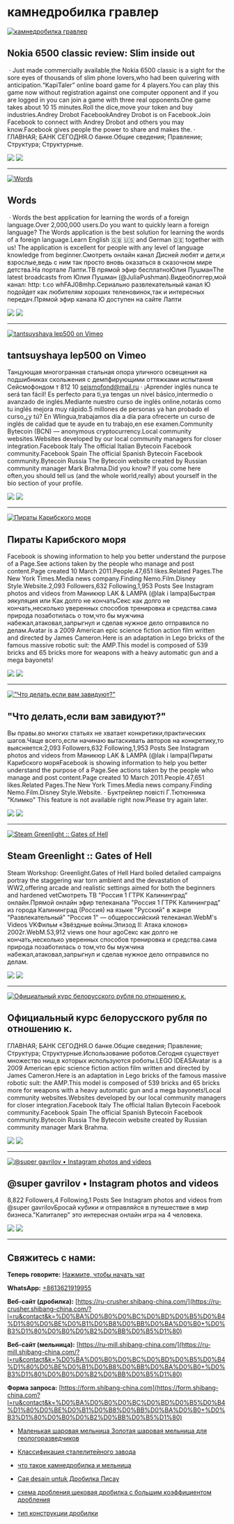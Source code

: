 # камнедробилка гравлер

<a href="https://swt.shibang-china.com/?l=ru&img&k=%D0%BA%D0%B0%D0%BC%D0%BD%D0%B5%D0%B4%D1%80%D0%BE%D0%B1%D0%B8%D0%BB%D0%BA%D0%B0+%D0%B3%D1%80%D0%B0%D0%B2%D0%BB%D0%B5%D1%80" target="_blank">![камнедробилка гравлер](http://static.shibang-china.com/all-800x300/1305.jpg)</a>

## Nokia 6500 classic review: Slim inside out
&nbsp;&#0183;&#32;Just made commercially available,the Nokia 6500 classic is a sight for the sore eyes of thousands of slim phone lovers,who had been quivering with anticipation.“KapiTaler” online board game for 4 players.You can play this game now without registration against one computer opponent and if you are logged in you can join a game with three real opponents.One game takes about 10 15 minutes.Roll the dice,move your token and buy industries.Andrey Drobot FacebookAndrey Drobot is on Facebook.Join Facebook to connect with Andrey Drobot and others you may know.Facebook gives people the power to share and makes the.&nbsp;&#0183;&#32;ГЛАВНАЯ; БАНК СЕГОДНЯ.О банке.Общие сведения; Правление; Структура; Структурные.


<a href="https://whatsapp.shibangsoft.com/WhatsApp.php" target="_blank" title="WhatsApp">![](http://static.shibang-china.com/icon/whatsapp.png)</a> <a href="https://swt.shibang-china.com/?l=ru&icon&k=%D0%BA%D0%B0%D0%BC%D0%BD%D0%B5%D0%B4%D1%80%D0%BE%D0%B1%D0%B8%D0%BB%D0%BA%D0%B0+%D0%B3%D1%80%D0%B0%D0%B2%D0%BB%D0%B5%D1%80" target="_blank">![](http://static.shibang-china.com/icon/chat-ru.png)</a>

---

<a href="https://swt.shibang-china.com/?l=ru&img&k=%D0%BA%D0%B0%D0%BC%D0%BD%D0%B5%D0%B4%D1%80%D0%BE%D0%B1%D0%B8%D0%BB%D0%BA%D0%B0+%D0%B3%D1%80%D0%B0%D0%B2%D0%BB%D0%B5%D1%80" target="_blank">![Words](http://static.shibang-china.com/all-800x300/103.jpg)</a>

## Words
&nbsp;&#0183;&#32;Words the best application for learning the words of a foreign language.Over 2,000,000 users.Do you want to quickly learn a foreign language? The Words application is the best solution for learning the words of a foreign language.Learn English 🇬🇧 🇺🇸 and German 🇩🇪 together with us! The application is excellent for people with any level of language knowledge from beginner.Смотреть онлайн канал Дисней любят и дети,и взрослые,ведь с ним так просто вновь оказаться в сказочном мире детства.На портале Лапти.ТВ прямой эфир бесплатноЮлия ПушманThe latest broadcasts from Юлия Пушман (@JuliaPushman).Видеоблоггер,мой канал: http: t.co whFAJ08mhp.Сериально развлекательный канал Ю подойдет как любителям хороших теленовинок,так и интересных передач.Прямой эфир канала Ю доступен на сайте Лапти


<a href="https://whatsapp.shibangsoft.com/WhatsApp.php" target="_blank" title="WhatsApp">![](http://static.shibang-china.com/icon/whatsapp.png)</a> <a href="https://swt.shibang-china.com/?l=ru&icon&k=%D0%BA%D0%B0%D0%BC%D0%BD%D0%B5%D0%B4%D1%80%D0%BE%D0%B1%D0%B8%D0%BB%D0%BA%D0%B0+%D0%B3%D1%80%D0%B0%D0%B2%D0%BB%D0%B5%D1%80" target="_blank">![](http://static.shibang-china.com/icon/chat-ru.png)</a>

---

<a href="https://swt.shibang-china.com/?l=ru&img&k=%D0%BA%D0%B0%D0%BC%D0%BD%D0%B5%D0%B4%D1%80%D0%BE%D0%B1%D0%B8%D0%BB%D0%BA%D0%B0+%D0%B3%D1%80%D0%B0%D0%B2%D0%BB%D0%B5%D1%80" target="_blank">![tantsuyshaya lep500 on Vimeo](http://static.shibang-china.com/all-800x300/1444.jpg)</a>

## tantsuyshaya lep500 on Vimeo
Танцующая многогранная стальная опора уличного освещения на подшибниках скольжения с демпфирующими оттяжками испытання Сейсмофондом т 812 10 seismofond@mail.ru&nbsp;&#0183;&#32;&#161;Aprender ingl&#233;s nunca te ser&#225; tan f&#225;cil! Es perfecto para ti,ya tengas un nivel b&#225;sico,intermedio o avanzado de ingl&#233;s.Mediante nuestro curso de ingl&#233;s online,notar&#225;s como tu ingl&#233;s mejora muy r&#225;pido.5 millones de personas ya han probado el curso,&#191;y t&#250;? En Wlingua,trabajamos d&#237;a a d&#237;a para ofrecerte un curso de ingl&#233;s de calidad que te ayude en tu trabajo,en ese examen.Community Bytecoin (BCN) — anonymous cryptocurrency.Local community websites.Websites developed by our local community managers for closer integration.Facebook Italy The official Italian Bytecoin Facebook community.Facebook Spain The official Spanish Bytecoin Facebook community.Bytecoin Russia The Bytecoin website created by Russian community manager Mark Brahma.Did you know? If you come here often,you should tell us (and the whole world,really) about yourself in the bio section of your profile.


<a href="https://whatsapp.shibangsoft.com/WhatsApp.php" target="_blank" title="WhatsApp">![](http://static.shibang-china.com/icon/whatsapp.png)</a> <a href="https://swt.shibang-china.com/?l=ru&icon&k=%D0%BA%D0%B0%D0%BC%D0%BD%D0%B5%D0%B4%D1%80%D0%BE%D0%B1%D0%B8%D0%BB%D0%BA%D0%B0+%D0%B3%D1%80%D0%B0%D0%B2%D0%BB%D0%B5%D1%80" target="_blank">![](http://static.shibang-china.com/icon/chat-ru.png)</a>

---

<a href="https://swt.shibang-china.com/?l=ru&img&k=%D0%BA%D0%B0%D0%BC%D0%BD%D0%B5%D0%B4%D1%80%D0%BE%D0%B1%D0%B8%D0%BB%D0%BA%D0%B0+%D0%B3%D1%80%D0%B0%D0%B2%D0%BB%D0%B5%D1%80" target="_blank">![Пираты Карибского моря](http://static.shibang-china.com/all-800x300/1275.jpg)</a>

## Пираты Карибского моря
Facebook is showing information to help you better understand the purpose of a Page.See actions taken by the people who manage and post content.Page created 10 March 2011.People.47,651 likes.Related Pages.The New York Times.Media news company.Finding Nemo.Film.Disney Style.Website.2,093 Followers,632 Following,1,953 Posts See Instagram photos and videos from Маникюр LAK &amp; LAMPA (@lak i lampa)Быстрая эякуляция или Как долго не кончатьСекс как долго не кончать,несколько уверенных способов тренировка и средства.cама природа позаботилась о том,что бы мужчина набежал,атаковал,запрыгнул и сделав нужное дело отправился по делам.Avatar is a 2009 American epic science fiction action film written and directed by James Cameron.Here is an adaptation in Lego bricks of the famous massive robotic suit: the AMP.This model is composed of 539 bricks and 65 bricks more for weapons with a heavy automatic gun and a mega bayonets!


<a href="https://whatsapp.shibangsoft.com/WhatsApp.php" target="_blank" title="WhatsApp">![](http://static.shibang-china.com/icon/whatsapp.png)</a> <a href="https://swt.shibang-china.com/?l=ru&icon&k=%D0%BA%D0%B0%D0%BC%D0%BD%D0%B5%D0%B4%D1%80%D0%BE%D0%B1%D0%B8%D0%BB%D0%BA%D0%B0+%D0%B3%D1%80%D0%B0%D0%B2%D0%BB%D0%B5%D1%80" target="_blank">![](http://static.shibang-china.com/icon/chat-ru.png)</a>

---

<a href="https://swt.shibang-china.com/?l=ru&img&k=%D0%BA%D0%B0%D0%BC%D0%BD%D0%B5%D0%B4%D1%80%D0%BE%D0%B1%D0%B8%D0%BB%D0%BA%D0%B0+%D0%B3%D1%80%D0%B0%D0%B2%D0%BB%D0%B5%D1%80" target="_blank">![&quot;Что делать,если вам завидуют?&quot;](http://static.shibang-china.com/all-800x300/843.jpg)</a>

## &quot;Что делать,если вам завидуют?&quot;
Вы правы.во многих статьях не хватает конкретики,практических шагов.Чаще всего,если начинаю вытаскивать авторов на конкретику,то выясняется:2,093 Followers,632 Following,1,953 Posts See Instagram photos and videos from Маникюр LAK &amp; LAMPA (@lak i lampa)Пираты Карибского моряFacebook is showing information to help you better understand the purpose of a Page.See actions taken by the people who manage and post content.Page created 10 March 2011.People.47,651 likes.Related Pages.The New York Times.Media news company.Finding Nemo.Film.Disney Style.Website.&nbsp;&#0183;&#32;Буктрейлер повісті Г.Тютюнника &quot;Климко&quot; This feature is not available right now.Please try again later.


<a href="https://whatsapp.shibangsoft.com/WhatsApp.php" target="_blank" title="WhatsApp">![](http://static.shibang-china.com/icon/whatsapp.png)</a> <a href="https://swt.shibang-china.com/?l=ru&icon&k=%D0%BA%D0%B0%D0%BC%D0%BD%D0%B5%D0%B4%D1%80%D0%BE%D0%B1%D0%B8%D0%BB%D0%BA%D0%B0+%D0%B3%D1%80%D0%B0%D0%B2%D0%BB%D0%B5%D1%80" target="_blank">![](http://static.shibang-china.com/icon/chat-ru.png)</a>

---

<a href="https://swt.shibang-china.com/?l=ru&img&k=%D0%BA%D0%B0%D0%BC%D0%BD%D0%B5%D0%B4%D1%80%D0%BE%D0%B1%D0%B8%D0%BB%D0%BA%D0%B0+%D0%B3%D1%80%D0%B0%D0%B2%D0%BB%D0%B5%D1%80" target="_blank">![Steam Greenlight :: Gates of Hell](http://static.shibang-china.com/all-800x300/1174.jpg)</a>

## Steam Greenlight :: Gates of Hell
Steam Workshop: Greenlight.Gates of Hell Hard boiled detailed campaigns portray the staggering war torn ambient and the devastation of WW2,offering arcade and realistic settings aimed for both the beginners and hardened vetСмотреть ТВ &quot;Россия 1 ГТРК Калининград&quot; онлайн.Прямой онлайн эфир телеканала &quot;Россия 1 ГТРК Калининград&quot; из города Калининград (Россия) на языке &quot;Русский&quot; в жанре &quot;Развлекательный&quot; &quot;Россия 1&quot; — общероссийский телеканал.WebM's Videos VKФильм &#171;Звёздные войны.Эпизод II: Атака клонов&#187; 2002г.WebM.53,912 views one hour agoСекс как долго не кончать,несколько уверенных способов тренировка и средства.cама природа позаботилась о том,что бы мужчина набежал,атаковал,запрыгнул и сделав нужное дело отправился по делам.


<a href="https://whatsapp.shibangsoft.com/WhatsApp.php" target="_blank" title="WhatsApp">![](http://static.shibang-china.com/icon/whatsapp.png)</a> <a href="https://swt.shibang-china.com/?l=ru&icon&k=%D0%BA%D0%B0%D0%BC%D0%BD%D0%B5%D0%B4%D1%80%D0%BE%D0%B1%D0%B8%D0%BB%D0%BA%D0%B0+%D0%B3%D1%80%D0%B0%D0%B2%D0%BB%D0%B5%D1%80" target="_blank">![](http://static.shibang-china.com/icon/chat-ru.png)</a>

---

<a href="https://swt.shibang-china.com/?l=ru&img&k=%D0%BA%D0%B0%D0%BC%D0%BD%D0%B5%D0%B4%D1%80%D0%BE%D0%B1%D0%B8%D0%BB%D0%BA%D0%B0+%D0%B3%D1%80%D0%B0%D0%B2%D0%BB%D0%B5%D1%80" target="_blank">![Официальный курс белорусского рубля по отношению к.](http://static.shibang-china.com/all-800x300/842.jpg)</a>

## Официальный курс белорусского рубля по отношению к.
ГЛАВНАЯ; БАНК СЕГОДНЯ.О банке.Общие сведения; Правление; Структура; Структурные.Использование роботов.Сегодня существует множество ниш,в которых используются роботы.LEGO IDEASAvatar is a 2009 American epic science fiction action film written and directed by James Cameron.Here is an adaptation in Lego bricks of the famous massive robotic suit: the AMP.This model is composed of 539 bricks and 65 bricks more for weapons with a heavy automatic gun and a mega bayonets!Local community websites.Websites developed by our local community managers for closer integration.Facebook Italy The official Italian Bytecoin Facebook community.Facebook Spain The official Spanish Bytecoin Facebook community.Bytecoin Russia The Bytecoin website created by Russian community manager Mark Brahma.


<a href="https://whatsapp.shibangsoft.com/WhatsApp.php" target="_blank" title="WhatsApp">![](http://static.shibang-china.com/icon/whatsapp.png)</a> <a href="https://swt.shibang-china.com/?l=ru&icon&k=%D0%BA%D0%B0%D0%BC%D0%BD%D0%B5%D0%B4%D1%80%D0%BE%D0%B1%D0%B8%D0%BB%D0%BA%D0%B0+%D0%B3%D1%80%D0%B0%D0%B2%D0%BB%D0%B5%D1%80" target="_blank">![](http://static.shibang-china.com/icon/chat-ru.png)</a>

---

<a href="https://swt.shibang-china.com/?l=ru&img&k=%D0%BA%D0%B0%D0%BC%D0%BD%D0%B5%D0%B4%D1%80%D0%BE%D0%B1%D0%B8%D0%BB%D0%BA%D0%B0+%D0%B3%D1%80%D0%B0%D0%B2%D0%BB%D0%B5%D1%80" target="_blank">![@super gavrilov • Instagram photos and videos](http://static.shibang-china.com/all-800x300/1462.jpg)</a>

## @super gavrilov • Instagram photos and videos
8,822 Followers,4 Following,1 Posts See Instagram photos and videos from @super gavrilovБросай кубики и отправляйся в путешествие в мир бизнеса.&quot;Капиталер&quot; это интересная онлайн игра на 4 человека.

<a href="https://whatsapp.shibangsoft.com/WhatsApp.php" target="_blank" title="WhatsApp">![](http://static.shibang-china.com/icon/whatsapp.png)</a> <a href="https://swt.shibang-china.com/?l=ru&icon&k=%D0%BA%D0%B0%D0%BC%D0%BD%D0%B5%D0%B4%D1%80%D0%BE%D0%B1%D0%B8%D0%BB%D0%BA%D0%B0+%D0%B3%D1%80%D0%B0%D0%B2%D0%BB%D0%B5%D1%80" target="_blank">![](http://static.shibang-china.com/icon/chat-ru.png)</a>

---
## Свяжитесь с нами:

**Теперь говорите:** [Нажмите, чтобы начать чат](https://swt.shibang-china.com?l=ru&contact&k=%D0%BA%D0%B0%D0%BC%D0%BD%D0%B5%D0%B4%D1%80%D0%BE%D0%B1%D0%B8%D0%BB%D0%BA%D0%B0+%D0%B3%D1%80%D0%B0%D0%B2%D0%BB%D0%B5%D1%80)

**WhatsApp:**  [+8613621919955](https://whatsapp.shibangsoft.com/WhatsApp.php)

**Веб-сайт (дробилка):** [https://ru-crusher.shibang-china.com/](https://ru-crusher.shibang-china.com/?l=ru&contact&k=%D0%BA%D0%B0%D0%BC%D0%BD%D0%B5%D0%B4%D1%80%D0%BE%D0%B1%D0%B8%D0%BB%D0%BA%D0%B0+%D0%B3%D1%80%D0%B0%D0%B2%D0%BB%D0%B5%D1%80)

**Веб-сайт (мельница):** [https://ru-mill.shibang-china.com/](https://ru-mill.shibang-china.com/?l=ru&contact&k=%D0%BA%D0%B0%D0%BC%D0%BD%D0%B5%D0%B4%D1%80%D0%BE%D0%B1%D0%B8%D0%BB%D0%BA%D0%B0+%D0%B3%D1%80%D0%B0%D0%B2%D0%BB%D0%B5%D1%80)

**Форма запроса:** [https://form.shibang-china.com](https://form.shibang-china.com?l=ru&contact&k=%D0%BA%D0%B0%D0%BC%D0%BD%D0%B5%D0%B4%D1%80%D0%BE%D0%B1%D0%B8%D0%BB%D0%BA%D0%B0+%D0%B3%D1%80%D0%B0%D0%B2%D0%BB%D0%B5%D1%80)

* [Маленькая шаровая мельница Золотая шаровая мельница для геологоразведчиков](../122/%D0%9C%D0%B0%D0%BB%D0%B5%D0%BD%D1%8C%D0%BA%D0%B0%D1%8F%20%D1%88%D0%B0%D1%80%D0%BE%D0%B2%D0%B0%D1%8F%20%D0%BC%D0%B5%D0%BB%D1%8C%D0%BD%D0%B8%D1%86%D0%B0%20%D0%97%D0%BE%D0%BB%D0%BE%D1%82%D0%B0%D1%8F%20%D1%88%D0%B0%D1%80%D0%BE%D0%B2%D0%B0%D1%8F%20%D0%BC%D0%B5%D0%BB%D1%8C%D0%BD%D0%B8%D1%86%D0%B0%20%D0%B4%D0%BB%D1%8F%20%D0%B3%D0%B5%D0%BE%D0%BB%D0%BE%D0%B3%D0%BE%D1%80%D0%B0%D0%B7%D0%B2%D0%B5%D0%B4%D1%87%D0%B8%D0%BA%D0%BE%D0%B2.md)

* [Классификация сталелитейного завода](../122/%D0%9A%D0%BB%D0%B0%D1%81%D1%81%D0%B8%D1%84%D0%B8%D0%BA%D0%B0%D1%86%D0%B8%D1%8F%20%D1%81%D1%82%D0%B0%D0%BB%D0%B5%D0%BB%D0%B8%D1%82%D0%B5%D0%B9%D0%BD%D0%BE%D0%B3%D0%BE%20%D0%B7%D0%B0%D0%B2%D0%BE%D0%B4%D0%B0.md)

* [что такое камнедробилка и мельница](../121/%D1%87%D1%82%D0%BE%20%D1%82%D0%B0%D0%BA%D0%BE%D0%B5%20%D0%BA%D0%B0%D0%BC%D0%BD%D0%B5%D0%B4%D1%80%D0%BE%D0%B1%D0%B8%D0%BB%D0%BA%D0%B0%20%D0%B8%20%D0%BC%D0%B5%D0%BB%D1%8C%D0%BD%D0%B8%D1%86%D0%B0.md)

* [Сая desain untuk Дробилка Писау](../124/%D0%A1%D0%B0%D1%8F%20desain%20untuk%20%D0%94%D1%80%D0%BE%D0%B1%D0%B8%D0%BB%D0%BA%D0%B0%20%D0%9F%D0%B8%D1%81%D0%B0%D1%83.md)

* [схема дробления щековая дробилка с большим коэффициентом дробления](../121/%D1%81%D1%85%D0%B5%D0%BC%D0%B0%20%D0%B4%D1%80%D0%BE%D0%B1%D0%BB%D0%B5%D0%BD%D0%B8%D1%8F%20%D1%89%D0%B5%D0%BA%D0%BE%D0%B2%D0%B0%D1%8F%20%D0%B4%D1%80%D0%BE%D0%B1%D0%B8%D0%BB%D0%BA%D0%B0%20%D1%81%20%D0%B1%D0%BE%D0%BB%D1%8C%D1%88%D0%B8%D0%BC%20%D0%BA%D0%BE%D1%8D%D1%84%D1%84%D0%B8%D1%86%D0%B8%D0%B5%D0%BD%D1%82%D0%BE%D0%BC%20%D0%B4%D1%80%D0%BE%D0%B1%D0%BB%D0%B5%D0%BD%D0%B8%D1%8F.md)

* [тип конструкции дробилки](../121/%D1%82%D0%B8%D0%BF%20%D0%BA%D0%BE%D0%BD%D1%81%D1%82%D1%80%D1%83%D0%BA%D1%86%D0%B8%D0%B8%20%D0%B4%D1%80%D0%BE%D0%B1%D0%B8%D0%BB%D0%BA%D0%B8.md)